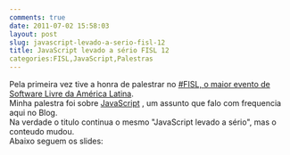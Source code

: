 ```yaml
---
comments: true
date: 2011-07-02 15:58:03
layout: post
slug: javascript-levado-a-serio-fisl-12
title: JavaScript levado a sério FISL 12
categories:FISL,JavaScript,Palestras
---
```


Pela primeira vez tive a honra de palestrar no [#FISL, o maior evento de Software Livre da América Latina](http://softwarelivre.org/fisl12).  
Minha palestra foi sobre [JavaScript](https://developer.mozilla.org/en/javascript) , um assunto que falo com frequencia aqui no Blog.  
Na verdade o titulo continua o mesmo "JavaScript levado a sério", mas o conteudo mudou.  
Abaixo seguem os slides:  
<script async class="speakerdeck-embed" data-id="351f8fb0dcc50131b4ba7abe6293b58c" data-ratio="1.33333333333333" src="//speakerdeck.com/assets/embed.js"></script>
  


